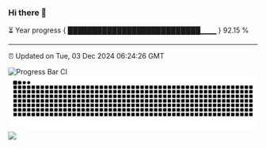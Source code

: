 ### Hi there 👋

⏳ Year progress { ███████████████████████████▁▁▁ } 92.15 %

---

⏰ Updated on Tue, 03 Dec 2024 06:24:26 GMT

![Progress Bar CI](https://github.com/liununu/liununu/workflows/Progress%20Bar%20CI/badge.svg)![](https://raw.githubusercontent.com/L1cardo/L1cardo/main/assets/github-contribution-grid-snake.svg)![](https://raw.githubusercontent.com/seesaws/seesaws/main/assets/github-contribution-grid-snake.svg)
